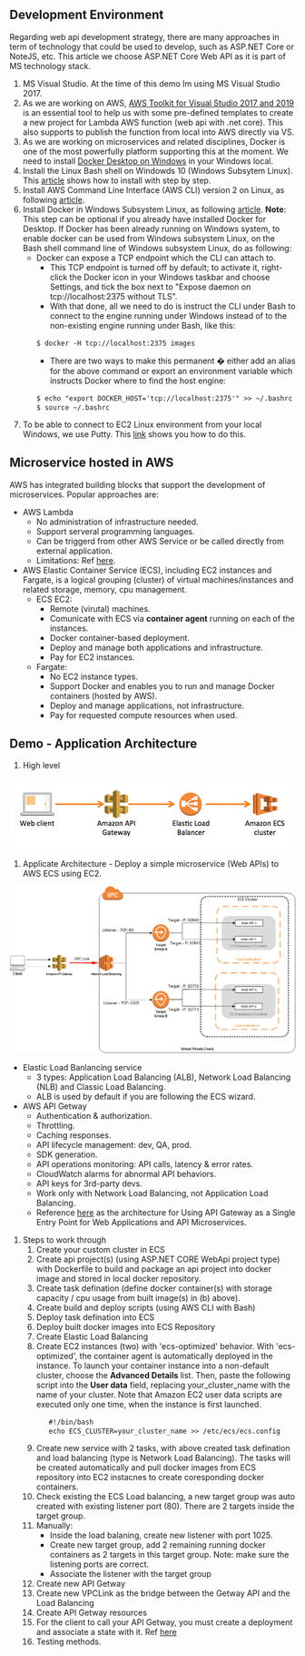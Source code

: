 ## Development Environment
Regarding web api development strategy, there are many approaches in term of technology that could be used to develop, such as ASP.NET Core or NoteJS, etc. This article we choose ASP.NET Core Web API as it is part of MS technology stack.
1. MS Visual Studio. At the time of this demo Im using MS Visual Studio 2017.
1. As we are working on AWS, [AWS Toolkit for Visual Studio 2017 and 2019](https://marketplace.visualstudio.com/items?itemName=AmazonWebServices.AWSToolkitforVisualStudio2017) is an essential tool to help us with some pre-defined templates to create a new project for Lambda AWS function (web api with .net core). This also supports to publish the function from local into AWS directly via VS.
1. As we are working on microservices and related disciplines, Docker is one of the most powerfully platform supporting this at the moment. We need to install [Docker Desktop on Windows](https://docs.docker.com/docker-for-windows/install/) in your Windows local.
1. Install the Linux Bash shell on Windowds 10 (Windows Subsytem Linux). This [article](https://www.howtogeek.com/249966/how-to-install-and-use-the-linux-bash-shell-on-windows-10/) shows how to install with step by step.
1. Install AWS Command Line Interface (AWS CLI) version 2 on Linux, as following [article](https://docs.aws.amazon.com/cli/latest/userguide/install-cliv2-linux.html).
1. Install Docker in Windows Subsystem Linux, as following [article](https://medium.com/faun/docker-running-seamlessly-in-windows-subsystem-linux-6ef8412377aa).
   <b>Note</b>: This step can be optional if you already have installed Docker for Desktop.
   If Docker has been already running on Windows system, to enable docker can be used from Windows subsystem Linux, on the Bash shell command line of Windows subsystem Linux, do as following:
    - Docker can expose a TCP endpoint which the CLI can attach to.
         - This TCP endpoint is turned off by default; to activate it, right-click the Docker icon in your Windows taskbar and choose Settings, and tick the box next to "Expose daemon on tcp://localhost:2375 without TLS".
         - With that done, all we need to do is instruct the CLI under Bash to connect to the engine running under Windows instead of to the non-existing engine running under Bash, like this:
         ```Shell
         $ docker -H tcp://localhost:2375 images
         ```
         - There are two ways to make this permanent � either add an alias for the above command or export an environment variable which instructs Docker where to find the host engine:
         ```Shell
         $ echo "export DOCKER_HOST='tcp://localhost:2375'" >> ~/.bashrc
         $ source ~/.bashrc
         ```    
1. To be able to connect to EC2 Linux environment from your local Windows, we use Putty. This [link](https://docs.aws.amazon.com/AWSEC2/latest/UserGuide/putty.html) shows you how to do this.

## Microservice hosted in AWS
AWS has integrated building blocks that support the development of microservices.
Popular approaches are:
- AWS Lambda
   - No administration of infrastructure needed.
   - Support serveral programming languages.
   - Can be triggerd from other AWS Service or be called directly from external application.
   - Limitations: Ref [here](https://docs.aws.amazon.com/lambda/latest/dg/gettingstarted-limits.html).
- AWS Elastic Container Service (ECS), including EC2 instances and Fargate, is a logical grouping (cluster) of virtual machines/instances and related storage, memory, cpu management.
   - ECS EC2:
      - Remote (virutal) machines.
      - Comunicate with ECS via **container agent** running on each of the instances.
      - Docker container-based deployment.
      - Deploy and manage both applications and infrastructure.
      - Pay for EC2 instances.
   - Fargate:
      - No EC2 instance types.
      - Support Docker and enables you to run and manage Docker containers (hosted by AWS).
      - Deploy and manage applications, not infrastructure.
      - Pay for requested compute resources when used.
## Demo - Application Architecture
1. High level

![A screenshot of the High level Application Architecture ](/images/APIGetway-ECS.png)

1. Applicate Architecture - Deploy a simple microservice (Web APIs) to AWS ECS using EC2.

![A screenshot of the High level Application Architecture ](/images/Demo-AppInfrastructure.png)

- Elastic Load Banlancing service
   - 3 types: Application Load Balancing (ALB), Network Load Balancing (NLB) and Classic Load Balancing.
   - ALB is used by default if you are following the ECS wizard.
- AWS API Getway
   - Authentication & authorization.
   - Throttling.
   - Caching responses.
   - API lifecycle management: dev, QA, prod.
   - SDK generation.
   - API operations monitoring: API calls, latency & error rates.
   - CloudWatch alarms for abnormal API behaviors.
   - API keys for 3rd-party devs.
   - Work only with Network Load Balancing, not Application Load Balancing.
   - Reference [here](https://aws.amazon.com/blogs/architecture/using-api-gateway-as-a-single-entry-point-for-web-applications-and-api-microservices/) as the architecture for Using API Gateway as a Single Entry Point for Web Applications and API Microservices.

1. Steps to work through
   1. Create your custom cluster in ECS
   1. Create api project(s) (using ASP.NET CORE WebApi project type) with Dockerfile to build and package an api project into docker image and stored in local docker repository.
   1. Create task defination (define docker container(s) with storage capacity / cpu usage from built image(s) in (b) above).
   1. Create build and deploy scripts (using AWS CLI with Bash)
   1. Deploy task defination into ECS
   1. Deploy built docker images into ECS Repository
   1. Create Elastic Load Balancing
   1. Create EC2 instances (two) with 'ecs-optimized' behavior. With 'ecs-optimized', the container agent is automatically deployed in the instance. To launch your container instance into a non-default cluster, choose the **Advanced Details** list. Then, paste the following script into the **User data** field, replacing your_cluster_name with the name of your cluster. Note that Amazon EC2 user data scripts are executed only one time, when the instance is first launched.
      ```Shell
         #!/bin/bash
         echo ECS_CLUSTER=your_cluster_name >> /etc/ecs/ecs.config
      ```
   1. Create new service with 2 tasks, with above created task defination and load balancing (type is Network Load Balancing). 
      The tasks will be created automatically and pull docker images from ECS repository into EC2 instacnes to create coresponding docker containers.
   1. Check existing the ECS Load balancing, a new target group was auto created with existing listener port (80). There are 2 targets inside the target group.
   1. Manually: 
      - Inside the load balaning, create new listener with port 1025.
      - Create new target group, add 2 remaining running docker containers as 2 targets in this target group. Note: make sure the listening ports are correct.
	   - Associate the listener with the target group
   1. Create new API Getway
   1. Create new VPCLink as the bridge between the Getway API and the Load Balancing
   1. Create API Getway resources
   1. For the client to call your API Getway, you must create a deployment and associate a state with it. Ref [here](https://docs.aws.amazon.com/apigateway/latest/developerguide/how-to-deploy-api-with-console.html)
   1. Testing methods.
